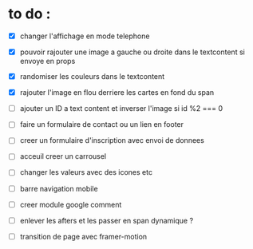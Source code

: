 # to do :

- [x] changer l'affichage en mode telephone
- [x] pouvoir rajouter une image a gauche ou droite dans le textcontent si envoye en props
- [x] randomiser les couleurs dans le textcontent
- [x] rajouter l'image en flou derriere les cartes en fond du span

- [ ] ajouter un ID a text content et inverser l'image si id %2 === 0
- [ ] faire un formulaire de contact ou un lien en footer
- [ ] creer un formulaire d'inscription avec envoi de donnees
- [ ] acceuil creer un carrousel
- [ ] changer les valeurs avec des icones etc
- [ ] barre navigation mobile
- [ ] creer module google comment
- [ ] enlever les afters et les passer en span dynamique ?
- [ ] transition de page avec framer-motion
